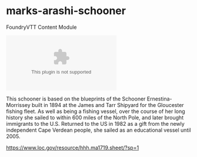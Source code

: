 # marks-arashi-schooner
FoundryVTT Content Module

![the latest version zip](https://img.shields.io/github/downloads/MarkPearce/marks-arashi-schooner/latest/marks-arashi-schooner.zip)

This schooner is based on the blueprints of the Schooner Ernestina-Morrissey  built in 1894 at the James and Tarr Shipyard for the Gloucester fishing fleet. As well as being a fishing vessel, over the course of her long history she sailed to within 600 miles of the North Pole, and later brought immigrants to the U.S.  Returned to the US in 1982 as a gift from the newly independent Cape Verdean people, she sailed as an educational vessel until 2005.


https://www.loc.gov/resource/hhh.ma1719.sheet/?sp=1
